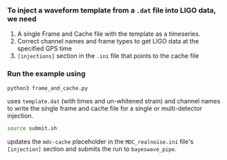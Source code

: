 ### To inject a waveform template from a ``.dat`` file into LIGO data, we need

1) A single Frame and Cache file with the template as a timeseries.
2) Correct channel names and frame types to get LIGO data at the specified GPS time
3) ``[injections]`` section in the ``.ini`` file that points to the cache file

### Run the example using

```bash
python3 frame_and_cache.py
```

uses ``template.dat`` (with times and un-whitened strain) and channel names to write the single frame and cache file for a single or multi-detector injection. 

```bash
source submit.sh
```

updates the ``mdc-cache`` placeholder in the ``MDC_realnoise.ini`` file's ``[injection]`` section and submits the run to ``bayeswave_pipe``.
